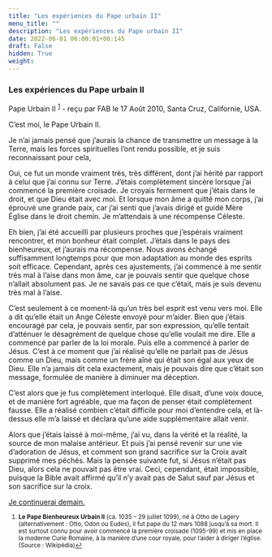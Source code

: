 ```yaml
---
title: "Les expériences du Pape urbain II"
menu_title: ""
description: "Les expériences du Pape urbain II"
date: 2022-06-01 06:00:01+00:145
draft: False
hidden: True
weight:
---
```

### Les expériences du Pape urbain II

Pape Urbain II <sup id="a1">[1](#f1)</sup> - reçu par FAB le 17 Août 2010, Santa Cruz, Californie, USA.

C’est moi, le Pape Urbain II.

Je n’ai jamais pensé que j’aurais la chance de transmettre un message à la Terre, mais les forces spirituelles l’ont rendu possible, et  je suis reconnaissant pour cela,

Oui, ce fut un monde vraiment très, très différent, dont j’ai hérité par rapport à celui que j’ai connu sur Terre. J’étais complètement sincère lorsque j’ai commencé la première croisade. Je croyais fermement que j’étais dans le droit, et que Dieu était avec moi. Et lorsque mon âme a quitté mon corps, j’ai éprouvé une grande paix, car j’ai senti que j’avais dirigé et guidé Mère Église dans le droit chemin. Je m’attendais à une récompense Céleste.

Eh bien, j’ai été accueilli par plusieurs proches que j’espérais vraiment rencontrer, et mon bonheur était complet. J’étais dans le pays des bienheureux, et j’aurais ma récompense. Nous avons échangé suffisamment longtemps pour que mon adaptation au monde des esprits soit efficace. Cependant, après ces ajustements, j’ai commencé à me sentir très mal à l’aise dans mon âme, car je pouvais sentir que quelque chose n’allait absolument pas. Je ne savais pas ce que c’était, mais je suis devenu très mal à l’aise.

C’est seulement à ce moment-là qu’un très bel esprit est venu vers moi. Elle a dit qu’elle était un Ange Céleste envoyé pour m’aider. Bien que j’étais encouragé par cela, je pouvais sentir, par son expression, qu’elle tentait d’atténuer le désagrément de quelque chose qu’elle voulait me dire. Elle a commencé par parler de la loi morale. Puis elle a commencé à parler de Jésus. C’est à ce moment que j’ai réalisé qu’elle ne parlait pas de Jésus comme un Dieu, mais comme un frère aîné qui était son égal aux yeux de Dieu. Elle n’a jamais dit cela exactement, mais je pouvais dire que c’était son message, formulée de manière à diminuer ma déception.

C’est alors que je fus complètement interloqué. Elle disait, d’une voix douce, et de manière fort agréable, que ma façon de penser était complètement fausse. Elle a réalisé combien c’était difficile pour moi d’entendre cela, et là-dessus elle m’a laissé et déclara qu’une aide supplémentaire allait venir.

Alors que j’étais laissé à moi-même, j’ai vu, dans la vérité et la réalité, la source de mon malaise antérieur. Et puis j’ai pensé revenir sur une vie d’adoration de Jésus, et comment son grand sacrifice sur la Croix avait supprimé mes péchés. Mais la pensée suivante fut, si Jésus n’était pas Dieu, alors cela ne pouvait pas être vrai. Ceci, cependant, était impossible, puisque la Bible avait affirmé qu’il n’y avait pas de Salut sauf par Jésus et son sacrifice sur la croix.

[Je continuerai demain.](/fr-contemporary-messages/fr-contemporary-messages-by-date-order/fr-contemporary-messages-2010/fr-2010-8-18-1-fab-pope-urban-ii/)
<small>

1. <large id="f1"> **Le Pape Bienheureux Urbain II** (ca. 1035 – 29 juillet 1099), né à Otho de Lagery (alternativement : Otto, Odon ou Eudes), il fut pape du 12 mars 1088 jusqu’à sa mort. Il est surtout connu pour avoir commencé la première croisade (1095-99) et mis en place la moderne Curie Romaine, à la manière d’une cour royale, pour l’aider à diriger l’église. (Source : Wikipédia)[↩](#a1)
